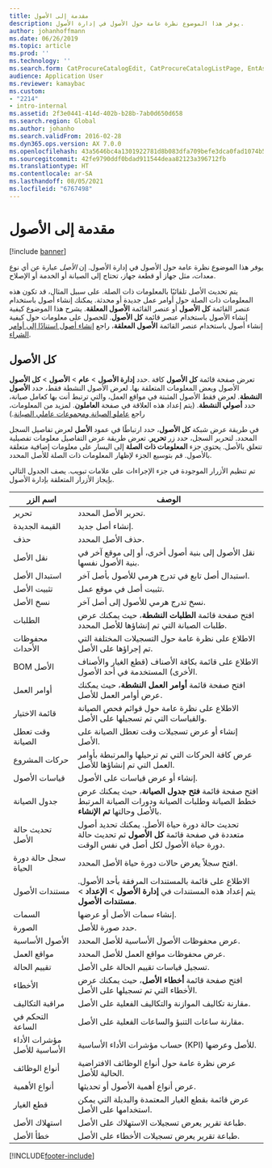 ```yaml
---
title: مقدمة إلى الأصول
description: يوفر هذا الموضوع نظرة عامة حول الأصول في إدارة الأصول.
author: johanhoffmann
ms.date: 06/26/2019
ms.topic: article
ms.prod: ''
ms.technology: ''
ms.search.form: CatProcureCatalogEdit, CatProcureCatalogListPage, EntAssetTimeline, EntAssetObjectTableLookup, EntAssetObjectTableParent, EntAssetObjectOverview, EntAssetObjectImage, EntAssetObjectTable, EntAssetLifecycleStateLog, EntAssetObjectWorkOrderActive, EntAssetObjectAttribute
audience: Application User
ms.reviewer: kamaybac
ms.custom:
- "2214"
- intro-internal
ms.assetid: 2f3e0441-414d-402b-b28b-7ab0d650d658
ms.search.region: Global
ms.author: johanho
ms.search.validFrom: 2016-02-28
ms.dyn365.ops.version: AX 7.0.0
ms.openlocfilehash: 43a5646bc4a1301922781d8b083dfa709befe3dca0fad1074b5433c6e02f5c66
ms.sourcegitcommit: 42fe9790ddf0bdad911544deaa82123a396712fb
ms.translationtype: HT
ms.contentlocale: ar-SA
ms.lasthandoff: 08/05/2021
ms.locfileid: "6767498"
---
```

# <a name="introduction-to-assets"></a>مقدمة إلى الأصول

[!include [banner](../../includes/banner.md)]

 

يوفر هذا الموضوع نظرة عامة حول الأصول في إدارة الأصول. إن *الأصل* عبارة عن أي نوع معدات، مثل جهاز أو قطعة جهاز، تحتاج إلى الصيانة أو الخدمة أو الإصلاح.

يتم تحديث الأصل تلقائيًا بالمعلومات ذات الصلة. على سبيل المثال، قد تكون هذه المعلومات ذات الصلة حول أوامر عمل جديدة أو محدثة. يمكنك إنشاء أصول باستخدام عنصر القائمة **كل الأصول‬** أو عنصر القائمة **الأصول المعلقة**. يشرح هذا الموضوع كيفية إنشاء الأصول باستخدام عنصر قائمة **كل الأصول**. للحصول على معلومات حول كيفية إنشاء أصول باستخدام عنصر القائمة **الأصول المعلقة**، راجع [إنشاء أصول استنادًا إلى أوامر الشراء](../objects/create-objects-based-on-purchase-orders.md).

## <a name="all-assets"></a>كل الأصول

حدد **إدارة الأصول** \> **عام** \> **الأصول** \> **كل الأصول‏‎**. تعرض صفحة قائمة **كل الأصول** كافة الأصول وبعض المعلومات المتعلقة بها. لعرض الأصول النشطة فقط، حدد **الأصول النشطة**. لعرض فقط الأصول المثبتة في مواقع العمل، والتي ترتبط أنت بها كعامل صيانة، حدد **أصولي النشطة**. (يتم إعداد هذه العلاقة في صفحة **العاملون**. لمزيد من المعلومات، راجع [عاملو الصيانة ومجموعات عاملي الصيانة](../setup-for-objects/workers-and-worker-groups.md).)

في طريقة عرض شبكة **كل الأصول**، حدد ارتباطًا في عمود **الأصل** لعرض تفاصيل السجل المحدد. لتحرير السجل، حدد زر **تحرير**. تعرض طريقة عرض التفاصيل معلومات تفصيلية تتعلق بالأصل. يحتوي جزء **المعلومات ذات الصلة** إلى اليسار على معلومات إضافية متعلقة بالأصول. قم بتوسيع الجزء لإظهار المعلومات ذات الصلة للأصل المحدد.

تم تنظيم الأزرار الموجودة في جزء الإجراءات على علامات تبويب. يصف الجدول التالي بإيجاز الأزرار المتعلقة بإدارة الأصول.

| اسم الزر          | الوصف                                                                                                                                                       |
|----------------------|-------------------------------------------------------------------------------------------------------------------------------------------------------------------|
| تحرير                 | تحرير الأصل المحدد.                                                                                                                                         |
| القيمة الجديدة                  | إنشاء أصل جديد.                                                                                                                                                |
| حذف               | حذف الأصل المحدد.                                                                                                                                       |
| نقل الأصل           | نقل الأصول إلى بنية أصول أخرى، أو إلى موقع آخر في بنية الأصول نفسها.                                                                                         |
| استبدال الأصل        | استبدال أصل تابع في تدرج هرمي للأصول بأصل آخر.                                                                                                  |
| تثبيت الأصل        | تثبيت أصل في موقع عمل.                                                                                                                          |
| نسخ الأصل           | نسخ تدرج هرمي للأصول إلى أصل آخر.                                                                                                                          |
| الطلبات             | افتح صفحة قائمة **الطلبات النشطة**، حيث يمكنك عرض طلبات الصيانة التي تم إنشاؤها للأصل المحدد.                                                                         |
| محفوظات الأحداث        | الاطلاع على نظرة عامة حول التسجيلات المختلفة التي تم إجراؤها على الأصل.                                                                                                         |
| BOM الأصل            | الاطلاع على قائمة بكافة الأصناف (قطع الغيار والأصناف الأخرى) المستخدمة في أحد الأصول.                                                                                  |
| أوامر العمل          | افتح صفحة قائمة **أوامر العمل النشطة**، حيث يمكنك عرض أوامر العمل للأصل.                                                                                        |
| قائمة الاختيار            | الاطلاع على نظرة عامة حول قوائم فحص الصيانة والقياسات التي تم تسجيلها على الأصل.                                                                                                 |
| وقت تعطل الصيانة | إنشاء أو عرض تسجيلات وقت تعطل الصيانة على الأصل.                                                                                                       |
| حركات المشروع | عرض كافة الحركات التي تم ترحيلها والمرتبطة بأوامر العمل التي تم إنشاؤها للأصل.                                                                                       |
| قياسات الأصول       | إنشاء أو عرض قياسات على الأصول.                                                                                                               |
| جدول الصيانة | افتح صفحة قائمة **فتح جدول الصيانة**، حيث يمكنك عرض خطط الصيانة وطلبات الصيانة ودورات الصيانة المرتبط بالأصل وحالتها **تم الإنشاء**. |
| تحديث حالة الأصل   | تحديث حالة دورة حياة الأصل. يمكنك تحديد أصول متعددة في صفحة قائمة **كل الأصول** ثم تحديث حالة دورة حياة الأصول لكل أصل في نفس الوقت.              |
| سجل حالة دورة الحياة  | افتح سجلاً يعرض حالات دورة حياة الأصل المحدد.                                                                                                                 |
| مستندات الأصول      | الاطلاع على قائمة بالمستندات المرفقة بأحد الأصول. يتم إعداد هذه المستندات في **إدارة الأصول** \> **الإعداد** \> **مستندات الأصول**.                 |
| السمات           | إنشاء سمات الأصل أو عرضها.                                                                                                                             |
| الصورة                | حدد صورة للأصل.                                                                                                                                   |
| الأصول الأساسية        | عرض محفوظات الأصول الأساسية للأصل المحدد.                                                                                                                |
| مواقع العمل | عرض محفوظات مواقع العمل للأصل المحدد.                                                                                                          |
| تقييم الحالة | تسجيل قياسات تقييم الحالة على الأصل.                                                                                                         |
| الأخطاء               | افتح صفحة قائمة **أخطاء الأصل**، حيث يمكنك عرض الأخطاء التي تم تسجيلها على الأصل.                                                                                             |
| مراقبة التكاليف         | مقارنة تكاليف الموازنة والتكاليف الفعلية على الأصل.                                                                                                              |
| التحكم في الساعة         | مقارنة ساعات التنبؤ والساعات الفعلية على الأصل.                                                                                                              |
| مؤشرات الأداء الأساسية للأصل           | حساب مؤشرات الأداء الأساسية (KPI) للأصل وعرضها.                                                                                              |
| أنواع الوظائف            | عرض نظرة عامة حول أنواع الوظائف الافتراضية الحالية للأصل.                                                                                                            |
| أنواع الأهمية    | عرض أنواع أهمية الأصول أو تحديثها.                                                                                                                              |
| قطع الغيار          | عرض قائمة بقطع الغيار المعتمدة والبديلة التي يمكن استخدامها على الأصل.                                                                               |
| استهلاك الأصل    | طباعة تقرير يعرض تسجيلات الاستهلاك على الأصل.                                                                                                |
| خطأ الأصل          | طباعة تقرير يعرض تسجيلات الأخطاء على الأصل.                                                                                                      |


[!INCLUDE[footer-include](../../../includes/footer-banner.md)]